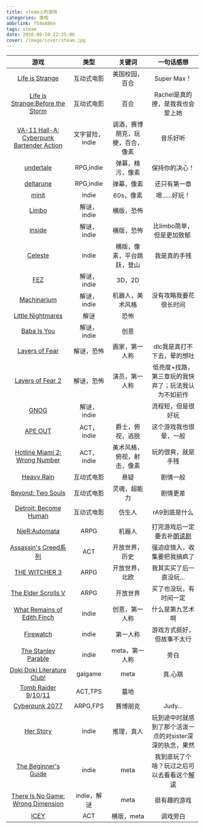 ```yaml
---
title: steam上的游戏
categories: 游戏
abbrlink: f54e886e
tags: steam
date: 2020-06-10 22:25:00
cover: /image/cover/steam.jpg
---
```


游戏|类型|关键词|一句话感想
:-:|:-:|:-:|:-:
[Life is Strange](https://store.steampowered.com/sub/56692/)|互动式电影|美国校园，百合|Super Max！
[Life is Strange:Before the Storm](https://store.steampowered.com/bundle/4418/Life_is_Strange_Before_the_Storm_Deluxe_Edition/)|互动式电影|百合|Rachel是真的撩，是我我也会爱上她
[VA-11 Hall-A: Cyberpunk Bartender Action](https://store.steampowered.com/app/447530/VA11_HallA_Cyberpunk_Bartender_Action/)|文字冒险，indie|调酒，赛博朋克，玩梗，百合，像素|音乐好听
[undertale](https://store.steampowered.com/app/391540/Undertale/)|RPG,indie|弹幕，精污，像素|保持你的决心！
[deltarune](https://www.deltarune.com/)|RPG,indie|弹幕，像素|还只有第一章
[minit](https://store.steampowered.com/app/609490/Minit/)|indie|60s，像素|嗯......好玩！
[Limbo](https://store.steampowered.com/app/48000/LIMBO/)|解谜，indie|横版，恐怖|
[inside](https://store.steampowered.com/app/304430/INSIDE/)|解谜，indie|横版，恐怖|比limbo简单，但是更加致郁 ​​​​
[Celeste](https://store.steampowered.com/app/504230/Celeste/)|indie|横版，像素，平台跳跃，登山|我是真的手残
[FEZ](https://store.steampowered.com/app/224760/FEZ/)|解谜，indie|3D，2D|
[Machinarium](https://store.steampowered.com/app/40700/_Machinarium/)|解谜，indie|机器人，美术风格|没有攻略我要花很长时间
[Little Nightmares](https://store.steampowered.com/app/424840/Little_Nightmares/)|解谜|恐怖|
[Baba Is You](https://store.steampowered.com/app/736260/Baba_Is_You/)|解谜，indie|创意|
[Layers of Fear](https://store.steampowered.com/app/391720/Layers_of_Fear/)|解谜，恐怖|画家，第一人称|dlc我是真打不下去，晕的想吐
[Layers of Fear 2](https://store.steampowered.com/app/1029890/Layers_of_Fear_2)|解谜，恐怖|演员，第一人称|低亮度+找路，第三章玩的我快弃了；玩法我认为不如前作
[GNOG](https://store.steampowered.com/app/290510/GNOG/)|解谜，indie||流程短，但是很好玩
[APE OUT](https://store.steampowered.com/app/447150/APE_OUT/)|ACT，indie|爵士，俯视，逃脱|这个游戏我也很晕，一般
[Hotline Miami 2: Wrong Number](https://store.steampowered.com/app/274170/Hotline_Miami_2_Wrong_Number/)|ACT，indie|美术风格，俯视，射击，像素|玩的很爽，就是手残
[Heavy Rain](https://store.steampowered.com/app/960910/Heavy_Rain/)|互动式电影|悬疑|剧情一般
[Beyond: Two Souls](https://store.steampowered.com/app/960990/Beyond_Two_Souls/)|互动式电影|灵魂，超能力|剧情更差
[Detroit: Become Human](https://store.steampowered.com/app/1222140/Detroit_Become_Human/)|互动式电影|仿生人|rA9到底是什么
[NieR:Automata](https://store.steampowered.com/app/524220/NieRAutomata/)|ARPG|机器人|打完游戏后一定要去补[朗读剧](https://www.bilibili.com/video/BV1MW411g72E?from=search&seid=770059017042051559)
[Assassin's Creed系列](https://store.steampowered.com/franchise/AC)|ACT|开放世界，历史|强迫症慎入，收集要把我搞疯了
[THE WITCHER 3](https://store.steampowered.com/sub/124923/)|ARPG|开放世界，北欧|我其实买了后一直没玩...
[The Elder Scrolls V](https://store.steampowered.com/app/489830/The_Elder_Scrolls_V_Skyrim_Special_Edition/)|ARPG|开放世界|买了也没玩，有时间一定
[What Remains of Edith Finch](https://store.steampowered.com/app/501300/What_Remains_of_Edith_Finch/?l=schinese&curator_clanid=29227165)|indie|创意，第一人称|什么是第九艺术啊
[Firewatch](https://store.steampowered.com/app/383870/Firewatch/?l=schinese)|indie|第一人称|游戏方式挺好，但故事不太行
[The Stanley Parable](https://store.steampowered.com/app/221910/The_Stanley_Parable/?l=schinese)|indie|meta，第一人称|旁白
[Doki Doki Literature Club!](https://store.steampowered.com/app/698780/Doki_Doki_Literature_Club/)|galgame|meta|真.心跳
[Tomb Raider 9](https://store.steampowered.com/app/203160/Tomb_Raider/)/[10](https://store.steampowered.com/app/391220/Rise_of_the_Tomb_Raider/)/[11](https://store.steampowered.com/app/750920/Shadow_of_the_Tomb_Raider_Definitive_Edition/)|ACT,TPS|墓地
[Cyberpunk 2077](https://store.steampowered.com/app/1091500/_2077/)|ARPG,FPS|赛博朋克|Judy…
[Her Story](https://store.steampowered.com/app/368370/Her_Story/)|indie|推理，真人|玩到途中时就感到了那个活泼一点的对sister深深的执念，果然
[The Beginner's Guide](https://store.steampowered.com/app/303210/The_Beginners_Guide/)|indie|meta|我到底玩了个啥？玩过之后可以去看看这个[解读](https://www.bilibili.com/video/BV1Tx411h7hS?from=search&seid=2684904862506096886)
[There Is No Game: Wrong Dimension](https://store.steampowered.com/app/1240210/There_Is_No_Game_Wrong_Dimension/)|indie，解谜|meta|挺有趣的游戏
[ICEY](https://store.steampowered.com/app/553640/ICEY/)|ACT|横版，meta|调戏旁白
